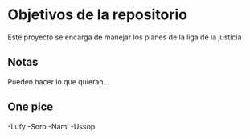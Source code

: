 # Objetivos de la repositorio

Este proyecto se encarga de manejar los planes de la liga de la justicia


## Notas
Pueden hacer lo que quieran...

## One pice
-Lufy
-Soro
-Nami
-Ussop
